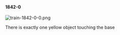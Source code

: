 #### 1842-0
![train-1842-0-0.png](https://github.com/lil-lab/nlvr/raw/master/nlvr/train/images/54/train-1842-0-0.png "train-1842-0-0.png")

There is exactly one yellow object touching the base